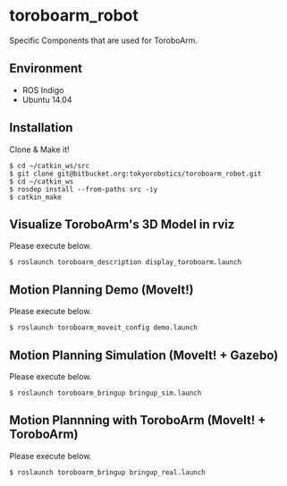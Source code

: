 toroboarm_robot
========
Specific Components that are used for ToroboArm.

## Environment

* ROS Indigo
* Ubuntu 14.04

## Installation

Clone & Make it!

```shell
$ cd ~/catkin_ws/src
$ git clone git@bitbucket.org:tokyorobotics/toroboarm_robot.git
$ cd ~/catkin_ws
$ rosdep install --from-paths src -iy
$ catkin_make
```

## Visualize ToroboArm's 3D Model in rviz

Please execute below.

```shell
$ roslaunch toroboarm_description display_toroboarm.launch
```

## Motion Planning Demo (MoveIt!)

Please execute below.

```shell
$ roslaunch toroboarm_moveit_config demo.launch
```

## Motion Planning Simulation (MoveIt! + Gazebo)

Please execute below.
```
$ roslaunch toroboarm_bringup bringup_sim.launch
```

## Motion Plannning with ToroboArm (MoveIt! + ToroboArm)

Please execute below.
```
$ roslaunch toroboarm_bringup bringup_real.launch
```
